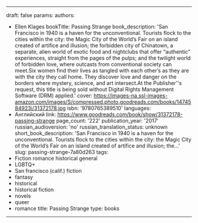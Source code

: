 ---
draft: false
params:
  authors:
  - Ellen Klages
  bookTitle: Passing Strange
  book_description: 'San Francisco in 1940 is a haven for the unconventional. Tourists
    flock to the cities within the city: the Magic City of the World’s Fair on an
    island created of artifice and illusion; the forbidden city of Chinatown, a separate,
    alien world of exotic food and nightclubs that offer “authentic” experiences,
    straight from the pages of the pulps; and the twilight world of forbidden love,
    where outcasts from conventional society can meet.Six women find their lives as
    tangled with each other’s as they are with the city they call home. They discover
    love and danger on the borders where mystery, science, and art intersect.At the
    Publisher''s request, this title is being sold without Digital Rights Management
    Software (DRM) applied.'
  cover: https://images-na.ssl-images-amazon.com/images/S/compressed.photo.goodreads.com/books/1474584923i/31372178.jpg
  isbn: '9780765389510'
  languages:
  - Английский
  link: https://www.goodreads.com/book/show/31372178-passing-strange
  page_count: '222'
  publication_year: '2017'
  russian_audioversion: 'no'
  russian_translation_status: unknown
  short_book_description: 'San Francisco in 1940 is a haven for the unconventional.
    Tourists flock to the cities within the city: the Magic City of the World’s Fair
    on an island created of artifice and illusion; the...'
  slug: passing-strange-7a80d263
  tags:
  - Fiction romance historical general
  - LGBTQ+
  - San francisco (calif.) fiction
  - fantasy
  - historical
  - historical fiction
  - novels
  - queer
  - romance
title: Passing Strange
type: books
------
